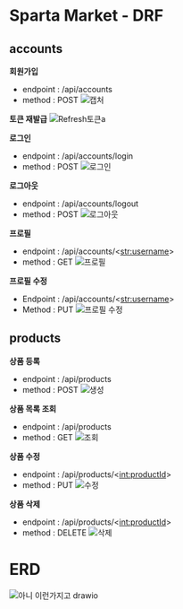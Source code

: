 # Sparta Market - DRF
## accounts
**회원가입**

- endpoint : /api/accounts
- method : POST
![캡처](https://github.com/ParkWooYeong/Hard/assets/159976056/8bc39448-7279-4951-b42d-111a76e84bfc)

**토큰 재발급**
![Refresh토큰a](https://github.com/ParkWooYeong/Hard/assets/159976056/d4ac51b2-0cc7-4baf-9076-adfda71c14de)



**로그인**
- endpoint : /api/accounts/login 
- method : POST
![로그인](https://github.com/ParkWooYeong/Hard/assets/159976056/5961eec3-b114-4014-be8e-fd5d65adfe36)

**로그아웃**
- endpoint : /api/accounts/logout 
- method : POST
![로그아웃](https://github.com/ParkWooYeong/Hard/assets/159976056/6cdca5de-da01-4979-aa63-9b9422a98404)

**프로필**
- endpoint : /api/accounts/<<str:username>> 
- method : GET
![프로필](https://github.com/ParkWooYeong/Hard/assets/159976056/09e56700-5212-41f5-93b2-9c9e826b33bd)

**프로필 수정**
- Endpoint : /api/accounts/<<str:username>> 
- Method : PUT
![프로필 수정](https://github.com/ParkWooYeong/Hard/assets/159976056/af8cafd0-ab7b-4497-9c2c-027d2e800404)


## products
**상품 등록**
- endpoint : /api/products
- method : POST
![생성](https://github.com/ParkWooYeong/Hard/assets/159976056/ac1fc2e3-e6aa-4b77-b04e-547541e39f58)

**상품 목록 조회**
- endpoint : /api/products
- method : GET
![조회](https://github.com/ParkWooYeong/Hard/assets/159976056/7fc71634-1dd8-4bd8-9049-271fd830a65d)

**상품 수정**
- endpoint : /api/products/<<int:productId>>
- method : PUT
![수정](https://github.com/ParkWooYeong/Hard/assets/159976056/bed178b3-a24f-4cde-8103-1424f9a05ae3)

**상품 삭제**
- endpoint : /api/products/<<int:productId>>
- method : DELETE
![삭제](https://github.com/ParkWooYeong/Hard/assets/159976056/6417819c-1689-4005-8c0c-85a01e9ccec4)

# ERD
![아니 이런가지고 drawio](https://github.com/ParkWooYeong/Hard/assets/159976056/ecb9712f-1648-4ba7-a168-3ba73a92b439)



